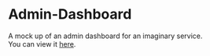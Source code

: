 # Admin-Dashboard
A mock up of an admin dashboard for an imaginary service.
<br>
You can view it <a href="https://nsanchez9009.github.io/Admin-Dashboard/">here</a>.

